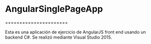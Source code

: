 # AngularSinglePageApp
======================

Esta es una aplicación de ejercicio de AngularJS front end usando 
un backend C#. Se realizó mediante Visual Studio 2015.
